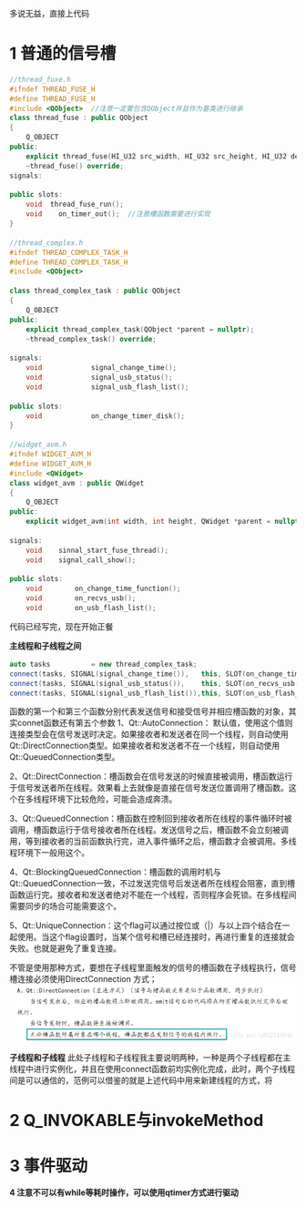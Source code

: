 多说无益，直接上代码

# 1 普通的信号槽

```c++
//thread_fuxe.h
#ifndef THREAD_FUSE_H
#define THREAD_FUSE_H
#include <QObject>  //注意一定要包含QObject并且作为基类进行继承
class thread_fuse : public QObject
{
    Q_OBJECT
public:
    explicit thread_fuse(HI_U32 src_width, HI_U32 src_height, HI_U32 des_width, HI_U32 des_height, QObject *parent = nullptr);
    ~thread_fuse() override;
signals:

public slots:
    void  thread_fuse_run();
    void    on_timer_out();  //注意槽函数需要进行实现
}

//thread_complex.h
#ifndef THREAD_COMPLEX_TASK_H
#define THREAD_COMPLEX_TASK_H
#include <QObject>

class thread_complex_task : public QObject
{
    Q_OBJECT
public:
    explicit thread_complex_task(QObject *parent = nullptr);
    ~thread_complex_task() override;

signals:
    void            signal_change_time();
    void            signal_usb_status();
    void            signal_usb_flash_list();

public slots:
    void            on_change_timer_disk();
}

//widget_avm.h
#ifndef WIDGET_AVM_H
#define WIDGET_AVM_H
#include <QWidget>
class widget_avm : public QWidget
{
    Q_OBJECT
public:
    explicit widget_avm(int width, int height, QWidget *parent = nullptr);

signals:
    void    sinnal_start_fuse_thread();
    void    signal_call_show();

public slots:
    void        on_change_time_function();
    void        on_recvs_usb();
    void        on_usb_flash_list();
```

代码已经写完，现在开始正餐

**主线程和子线程之间**
```c++
auto tasks          = new thread_complex_task;
connect(tasks, SIGNAL(signal_change_time()),   this, SLOT(on_change_time_function()));
connect(tasks, SIGNAL(signal_usb_status()),    this, SLOT(on_recvs_usb()));
connect(tasks, SIGNAL(signal_usb_flash_list()),this, SLOT(on_usb_flash_list()));

```
函数的第一个和第三个函数分别代表发送信号和接受信号并相应槽函数的对象，其实connet函数还有第五个参数
1、Qt::AutoConnection： 默认值，使用这个值则连接类型会在信号发送时决定。如果接收者和发送者在同一个线程，则自动使用Qt::DirectConnection类型。如果接收者和发送者不在一个线程，则自动使用Qt::QueuedConnection类型。

2、Qt::DirectConnection：槽函数会在信号发送的时候直接被调用，槽函数运行于信号发送者所在线程。效果看上去就像是直接在信号发送位置调用了槽函数。这个在多线程环境下比较危险，可能会造成奔溃。

3、Qt::QueuedConnection：槽函数在控制回到接收者所在线程的事件循环时被调用，槽函数运行于信号接收者所在线程。发送信号之后，槽函数不会立刻被调用，等到接收者的当前函数执行完，进入事件循环之后，槽函数才会被调用。多线程环境下一般用这个。

4、Qt::BlockingQueuedConnection：槽函数的调用时机与Qt::QueuedConnection一致，不过发送完信号后发送者所在线程会阻塞，直到槽函数运行完。接收者和发送者绝对不能在一个线程，否则程序会死锁。在多线程间需要同步的场合可能需要这个。

5、Qt::UniqueConnection：这个flag可以通过按位或（|）与以上四个结合在一起使用。当这个flag设置时，当某个信号和槽已经连接时，再进行重复的连接就会失败。也就是避免了重复连接。

不管是使用那种方式，要想在子线程里面触发的信号的槽函数在子线程执行，信号槽连接必须使用DirectConnection 方式；
![title](../../.local/static/2019/2/0/20180525165537440.1553403428453.png)

**子线程和子线程**
此处子线程和子线程我主要说明两种，一种是两个子线程都在主线程中进行实例化，并且在使用connect函数前均实例化完成，此时，两个子线程间是可以通信的，范例可以借鉴的就是上述代码中用来新建线程的方式，将
# 2 Q_INVOKABLE与invokeMethod

# 3 事件驱动




**4 注意不可以有while等耗时操作，可以使用qtimer方式进行驱动**